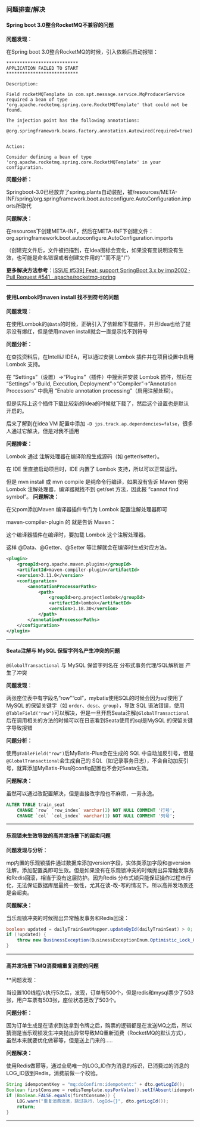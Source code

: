 ### 问题排查/解决

#### Spring boot 3.0整合RocketMQ不兼容的问题

**问题发现**：

在Spring boot 3.0整合RocketMQ的时候，引入依赖后启动报错：

```text
***************************
APPLICATION FAILED TO START
***************************

Description:

Field rocketMQTemplate in com.spt.message.service.MqProducerService required a bean of type 'org.apache.rocketmq.spring.core.RocketMQTemplate' that could not be found.

The injection point has the following annotations:
    - @org.springframework.beans.factory.annotation.Autowired(required=true)


Action:

Consider defining a bean of type 'org.apache.rocketmq.spring.core.RocketMQTemplate' in your configuration.
```

**问题分析：**

Springboot-3.0已经放弃了spring.plants自动装配，被/resources/META-INF/spring/org.springframework.boot.autoconfigure.AutoConfiguration.imports所取代

**问题解决：**

在resources下创建META-INF，然后在META-INF下创建文件：org.springframework.boot.autoconfigure.AutoConfiguration.imports

（创建完文件后，文件被扫描到，在Idea图标会变化，如果没有变说明没有生效，也可能是命名错误或者创建文件用的"."而不是"/"）

**更多解决方法参考**：[ISSUE #539\] Feat: support SpringBoot 3.x by imp2002 · Pull Request #541 · apache/rocketmq-spring](https://github.com/apache/rocketmq-spring/pull/541)

---

#### 使用Lombok时maven install 找不到符号的问题

**问题发现**：

在使用Lombok的`@Data`的时候，正确引入了依赖和下载插件，并且Idea也给了提示没有爆红，但是使用maven install就会一直提示找不到符号

**问题分析：**

在查找资料后，在IntelliJ IDEA，可以通过安装 Lombok 插件并在项目设置中启用 Lombok 支持。

在 “Settings”（设置）->“Plugins”（插件）中搜索并安装 Lombok 插件，然后在 “Settings”->“Build, Execution, Deployment”->“Compiler”->“Annotation Processors” 中启用 “Enable annotation processing”（启用注解处理）。

但是实际上这个插件下载比较新的Idea的时候就下载了，然后这个设置也是默认开启的。

后来了解到在idea VM 配置中添加	`-D jps.track.ap.dependencies=false`，很多人通过它解决，但是对我不适用

**问题排查：**

Lombok 通过 注解处理器在编译阶段生成源码（如 getter/setter）。

在 IDE 里直接启动项目时，IDE 内置了 Lombok 支持，所以可以正常运行。

但是 mvn install 或 mvn compile 是纯命令行编译，如果没有告诉 Maven 使用 Lombok 注解处理器，编译器就找不到 get/set 方法，因此报 “cannot find symbol”。
**问题解决：**

在父pom添加Maven 编译器插件专门为 Lombok 配置注解处理器即可

maven-compiler-plugin 的 <annotationProcessorPaths> 就是告诉 Maven：

这个编译器插件在编译时，要加载 Lombok 这个注解处理器。

这样 @Data、@Getter、@Setter 等注解就会在编译时生成对应方法。

```xml
<plugin>
    <groupId>org.apache.maven.plugins</groupId>
    <artifactId>maven-compiler-plugin</artifactId>
    <version>3.11.0</version>
    <configuration>
        <annotationProcessorPaths>
            <path>
                <groupId>org.projectlombok</groupId>
                <artifactId>lombok</artifactId>
                <version>1.18.30</version>
            </path>
        </annotationProcessorPaths>
    </configuration>
</plugin>
```

---

#### Seata注解与 MySQL 保留字列名产生冲突的问题

`@GlobalTransactional` 与 MySQL 保留字列名在 分布式事务代理/SQL解析层 产生了冲突

**问题发现**：

两张座位表中有字段名“row”“col”，mybatis使用SQL的时候会因为sql使用了 MySQL 的保留关键字（如 `order`、`desc`、`group`），导致 SQL 语法错误，使用`@TableField("row")`可以解决，但是一旦开启Seata注解`@GlobalTransactional` 后在调用相关的方法的时候可以在日志看到Seata使用的sql是MySQL 的保留关键字导致报错

**问题分析：**

使用`@TableField("row")`后MyBatis-Plus会在生成的 SQL 中自动加反引号，但是`@GlobalTransactional`会生成自己的 SQL（如记录事务日志），不会自动加反引号，就算添加MyBatis-Plus的config配置也不会对Seata生效。

**问题解决：**

虽然可以通过改配置解决，但是直接改字段也不麻烦，一劳永逸。

```sql
ALTER TABLE train_seat 
    CHANGE `row` `row_index` varchar(2) NOT NULL COMMENT '行号',
    CHANGE `col` `col_index` varchar(1) NOT NULL COMMENT '列号';
```

---

#### 乐观锁未生效导致的高并发场景下的超卖问题

**问题发现与分析**：

mp内置的乐观锁插件通过数据库添加version字段，实体类添加字段和@version注解，添加配置类即可生效。但是如果没有在乐观锁冲突的时候抛出异常触发事务和Redis回滚，相当于没有这层防护。因为Redis 分布式锁只能保证操作过程串行化，无法保证数据库层最终一致性，尤其在读-改-写的情况下。所以高并发场景还是会超卖。

**问题解决：**

当乐观锁冲突的时候抛出异常触发事务和Redis回滚：

```java
boolean updated = dailyTrainSeatMapper.updateById(dailyTrainSeat) > 0;
if (!updated) {
    throw new BusinessException(BusinessExceptionEnum.Optimistic_Lock_Conflict);
}
```

---

#### 高并发场景下MQ消费端重复消费的问题

**问题发现：

当设置100线程/s执行5次后，发现，订单有500个，但是redis和mysql票少了503张，用户车票有503张，座位状态更改了503个。

**问题分析：**

因为订单生成是在请求到达拿到令牌之后，购票的逻辑都是在发送MQ之后，所以猜测是当乐观锁发生冲突抛出异常导致MQ重新消费（RocketMQ的默认方式），虽然本来就要优化做幂等，但是送上门来的.....

**问题解决：**

使用Redis做幂等，通过全局唯一的LOG_ID作为消息的标识，已消费过的消息的LOG_ID放到Redis，消费前做一个校验。

```java
String idempotentKey = "mq:doConfirm:idempotent:" + dto.getLogId();
Boolean firstConsume = redisTemplate.opsForValue().setIfAbsent(idempotentKey, "1", 10, TimeUnit.MINUTES);
if (Boolean.FALSE.equals(firstConsume)) {
    LOG.warn("重复消费消息，跳过执行，logId={}", dto.getLogId());
    return;
}
```

---







